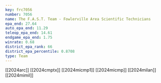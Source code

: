 ```yaml
---
key: frc7056
number: 7056
name: The F.A.S.T. Team - Fowlerville Area Scientific Technicians
epa_end: 27.64
auto_epa_end: 11.29
teleop_epa_end: 14.61
endgame_epa_end: 1.75
winrate: 0.68
district_epa_rank: 66
district_epa_percentile: 0.8708
type: Team
---
```

[[2024arc]]
[[2024cmptx]]
[[2024micmp1]]
[[2024micmp]]
[[2024milan]]
[[2024mimil]]
